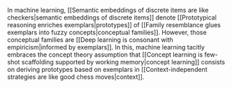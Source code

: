---
---

In machine learning, [[Semantic embeddings of discrete items are like checkers|semantic embeddings of discrete items]] denote [[Prototypical reasoning enriches exemplars|prototypes]] of [[Family resemblance glues exemplars into fuzzy concepts|conceptual families]]. However, those conceptual families are [[Deep learning is consonant with empiricism|informed by exemplars]]. In this, machine learning tacitly embraces the concept theory assumption that [[Concept learning is few-shot scaffolding supported by working memory|concept learning]] consists on deriving prototypes based on exemplars in [[Context-independent strategies are like good chess moves|context]]. 